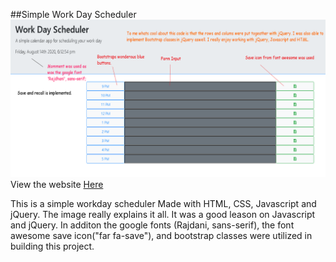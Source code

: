 ##Simple Work Day Scheduler
<img src="./Work Day Scheduler by Joe Farrish.png">
View the website <a href = "https://joejoe909.github.io/Work-Day-Scheduler/">Here</a>


This is a simple workday scheduler Made with HTML, CSS, Javascript and jQuery. The image really explains it all. It was a good leason on Javascript and jQuery. In additon the google fonts (Rajdani, sans-serif), the font awesome save icon("far fa-save"), and bootstrap classes were utilized in building this project. 

